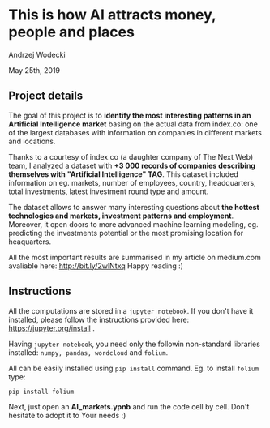 # This is how AI attracts money, people and places

Andrzej Wodecki

May 25th, 2019



## Project details

The goal of this project is to **identify the most interesting patterns in an Artificial Intelligence market** basing on the actual data from index.co: one of the largest databases with information on companies in different markets and locations. 

Thanks to a courtesy of index.co (a daughter company of The Next Web) team, I analyzed a dataset with **+3 000 records of companies describing themselves with "Artificial Intelligence" TAG**. This dataset included information on eg. markets, number of employees, country, headquarters, total investments, latest investment round type and amount.

The dataset allows to answer many interesting questions about **the hottest technologies and markets, investment patterns and employment**. Moreover, it open doors to more advanced machine learning modeling, eg. predicting the investments potential or the most promising location for heaquarters.

All the most important results are summarised in my article on medium.com avaliable here:
http://bit.ly/2wlNtxq
Happy reading :)

## Instructions

All the computations are stored in a `jupyter notebook`. If you don't have it installed, please follow the instructions provided here: https://jupyter.org/install .

Having `jupyter notebook`, you need only the followin non-standard libraries installed: `numpy, pandas, wordcloud` and `folium`.

All can be easily installed using `pip install` command. Eg. to install `folium` type:

`pip install folium`

Next, just open an **AI_markets.ypnb** and run the code cell by cell. Don't hesitate to adopt it to Your needs :)
